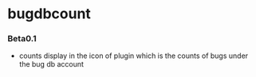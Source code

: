 bugdbcount
==========

### Beta0.1

- counts display in the icon of plugin which is the counts of bugs under the bug db account  

